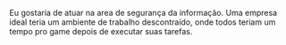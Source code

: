 Eu gostaria de atuar na area de segurança da informação.
Uma empresa ideal teria um ambiente de trabalho descontraído, onde todos teriam um tempo pro game depois de executar suas tarefas.
